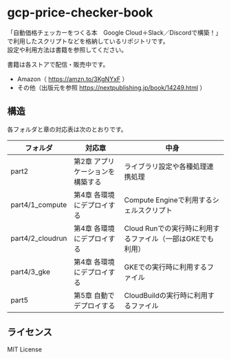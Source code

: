 # gcp-price-checker-book

「自動価格チェッカーをつくる本　Google Cloud＋Slack／Discordで構築！」で利用したスクリプトなどを格納しているリポジトリです。  
設定や利用方法は書籍を参照してください。

書籍は各ストアで配信・販売中です。
* Amazon（ https://amzn.to/3KgNYxF ）
* その他（出版元を参照 https://nextpublishing.jp/book/14249.html ）

## 構造
各フォルダと章の対応表は次のとおりです。

| フォルダ         | 対応章                           | 中身                                                       |
| ---------------- | -------------------------------- | ---------------------------------------------------------- |
| part2            | 第2章 アプリケーションを構築する | ライブラリ設定や各種処理連携処理                           |
| part4/1_compute  | 第4章 各環境にデプロイする       | Compute Engineで利用するシェルスクリプト                   |
| part4/2_cloudrun | 第4章 各環境にデプロイする       | Cloud Runでの実行時に利用するファイル（一部はGKEでも利用） |
| part4/3_gke      | 第4章 各環境にデプロイする       | GKEでの実行時に利用するファイル                            |
| part5            | 第5章 自動でデプロイする         | CloudBuildの実行時に利用するファイル                       |

## ライセンス
MIT License